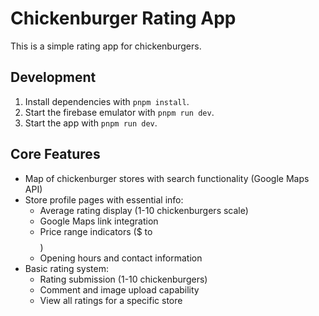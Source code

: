 # Chickenburger Rating App

This is a simple rating app for chickenburgers.

## Development

1. Install dependencies with `pnpm install`.
2. Start the firebase emulator with `pnpm run dev`.
3. Start the app with `pnpm run dev`.

## Core Features

- Map of chickenburger stores with search functionality (Google Maps API)
- Store profile pages with essential info:
  - Average rating display (1-10 chickenburgers scale)
  - Google Maps link integration
  - Price range indicators ($ to $$$$)
  - Opening hours and contact information
- Basic rating system:
  - Rating submission (1-10 chickenburgers)
  - Comment and image upload capability
  - View all ratings for a specific store
